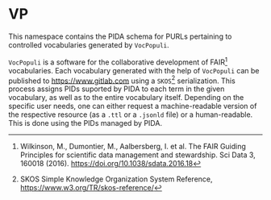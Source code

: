 # VP

This namespace contains the PIDA schema for PURLs pertaining to controlled vocabularies generated by `VocPopuli`.

`VocPopuli` is a software for the collaborative development of FAIR[^1] vocabularies.
Each vocabulary generated with the help of `VocPopuli` can be published to https://www.gitlab.com using a `SKOS`[^2] serialization. This process assigns PIDs suported by PIDA to each term in the given vocabulary, as well as to the entire vocabulary itself.
Depending on the specific user needs, one can either request a machine-readable version of the respective resource (as a `.ttl` or a `.jsonld` file) or a human-readable. This is done using the PIDs managed by PIDA.

[^1]: Wilkinson, M., Dumontier, M., Aalbersberg, I. et al. The FAIR Guiding Principles for scientific data management and stewardship. Sci Data 3, 160018 (2016). https://doi.org/10.1038/sdata.2016.18
[^2]: SKOS Simple Knowledge Organization System Reference, https://www.w3.org/TR/skos-reference/
